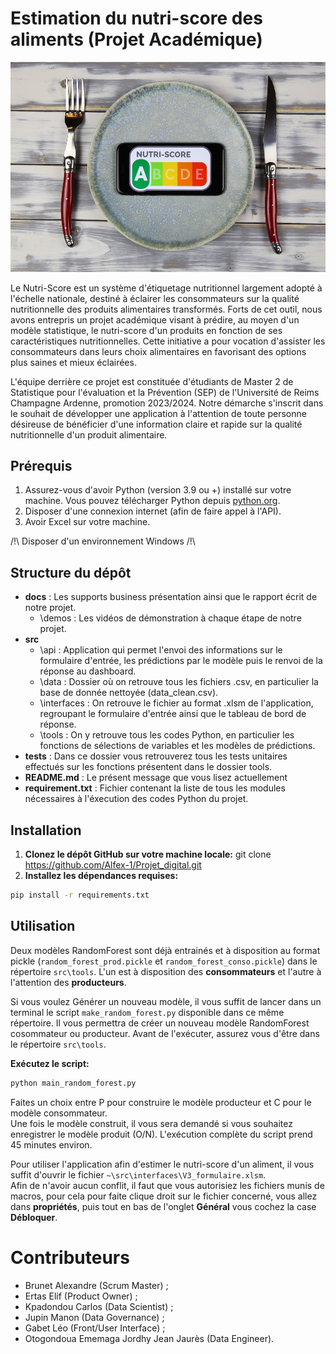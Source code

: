# Estimation du nutri-score des aliments (Projet Académique)

![Logo](https://github.com/Alfex-1/Projet_digital/blob/main/docs/nutri.jpg)

Le Nutri-Score est un système d'étiquetage nutritionnel largement adopté à l'échelle nationale, destiné à éclairer les consommateurs sur la qualité nutritionnelle des produits alimentaires transformés. Forts de cet outil, nous avons entrepris un projet académique visant à prédire, au moyen d'un modèle statistique, le nutri-score d'un produits en fonction de ses caractéristiques nutritionnelles. Cette initiative a pour vocation d'assister les consommateurs dans leurs choix alimentaires en favorisant des options plus saines et mieux éclairées.

L'équipe derrière ce projet est constituée d'étudiants de Master 2 de Statistique pour l'évaluation et la Prévention (SEP) de l'Université de Reims Champagne Ardenne, promotion 2023/2024. Notre démarche s'inscrit dans le souhait de développer une application à l'attention de toute personne désireuse de bénéficier d'une information claire et rapide sur la qualité nutritionnelle d'un produit alimentaire.

## Prérequis

1. Assurez-vous d'avoir Python (version 3.9 ou +) installé sur votre machine. Vous pouvez télécharger Python depuis [python.org](https://www.python.org/).
2. Disposer d'une connexion internet (afin de faire appel à l'API).
3. Avoir Excel sur votre machine.

/!\ Disposer d'un environnement Windows /!\

## Structure du dépôt 

- __docs__ : Les supports business présentation ainsi que le rapport écrit de notre projet.
    - \demos : Les vidéos de démonstration à chaque étape de notre projet.      
- __src__         
    - \api : Application qui permet l'envoi des informations sur le formulaire d'entrée, les prédictions par le modèle puis le renvoi de la réponse au dashboard.     
    - \data : Dossier où on retrouve tous les fichiers .csv, en particulier la base de donnée nettoyée (data_clean.csv).        
    - \interfaces : On retrouve le fichier au format .xlsm de l'application, regroupant le formulaire d'entrée ainsi que le tableau de bord de réponse.        
    - \tools : On y retrouve tous les codes Python, en particulier les fonctions de sélections de variables et les modèles de prédictions.       
- __tests__ : Dans ce dossier vous retrouverez tous les tests unitaires effectués sur les fonctions présentent dans le dossier tools.       
- __README.md__ : Le présent message que vous lisez actuellement         
- __requirement.txt__ : Fichier contenant la liste de tous les modules nécessaires à l'éxecution des codes Python du projet.        

## Installation

1. **Clonez le dépôt GitHub sur votre machine locale:** git clone https://github.com/Alfex-1/Projet_digital.git
2. **Installez les dépendances requises:**
```bash
pip install -r requirements.txt
```

## Utilisation

Deux modèles RandomForest sont déjà entrainés et à disposition au format pickle (`random_forest_prod.pickle` et `random_forest_conso.pickle`) dans le répertoire `src\tools`. L'un est à disposition des **consommateurs** et l'autre à l'attention des **producteurs**.

Si vous voulez Générer un nouveau modèle, il vous suffit de lancer dans un terminal le script `make_random_forest.py` disponible dans ce même répertoire. Il vous permettra de créer un nouveau modèle RandomForest cosommateur ou producteur. Avant de l'exécuter, assurez vous d'être dans le répertoire `src\tools`.  

**Exécutez le script:** 
```bash
python main_random_forest.py  
```
Faites un choix entre P pour construire le modèle producteur et C pour le modèle consommateur.  
Une fois le modèle construit, il vous sera demandé si vous souhaitez enregistrer le modèle produit (O/N). L'exécution complète du script prend 45 minutes environ.

Pour utiliser l'application afin d'estimer le nutri-score d'un aliment, il vous suffit d'ouvrir le fichier `~\src\interfaces\V3_formulaire.xlsm`.  
Afin de n'avoir aucun conflit, il faut que vous autorisiez les fichiers munis de macros, pour cela pour faite clique droit sur le fichier concerné, vous allez dans **propriétés**, puis tout en bas de l'onglet **Général** vous cochez la case **Débloquer**.

# Contributeurs

- Brunet Alexandre (Scrum Master) ;
- Ertas Elif (Product Owner) ;
- Kpadondou Carlos (Data Scientist) ;
- Jupin Manon (Data Governance) ;
- Gabet Léo (Front/User Interface) ;
- Otogondoua Ememaga Jordhy Jean Jaurès (Data Engineer).
